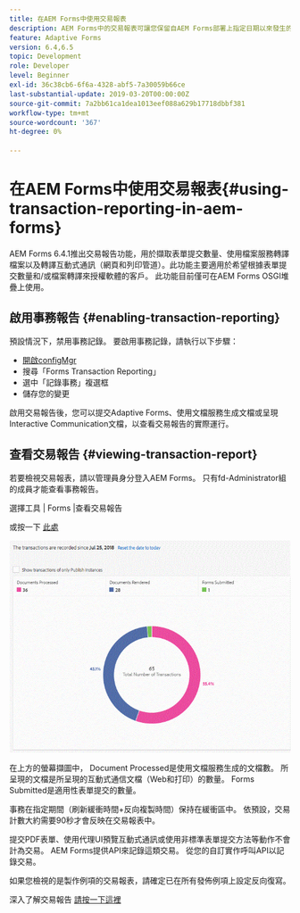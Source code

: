 ```yaml
---
title: 在AEM Forms中使用交易報表
description: AEM Forms中的交易報表可讓您保留自AEM Forms部署上指定日期以來發生的所有交易計數。
feature: Adaptive Forms
version: 6.4,6.5
topic: Development
role: Developer
level: Beginner
exl-id: 36c38cb6-6f6a-4328-abf5-7a30059b66ce
last-substantial-update: 2019-03-20T00:00:00Z
source-git-commit: 7a2bb61ca1dea1013eef088a629b17718dbbf381
workflow-type: tm+mt
source-wordcount: '367'
ht-degree: 0%

---
```


# 在AEM Forms中使用交易報表{#using-transaction-reporting-in-aem-forms}

AEM Forms 6.4.1推出交易報告功能，用於擷取表單提交數量、使用檔案服務轉譯檔案以及轉譯互動式通訊（網頁和列印管道）。此功能主要適用於希望根據表單提交數量和/或檔案轉譯來授權軟體的客戶。 此功能目前僅可在AEM Forms OSGI堆疊上使用。

## 啟用事務報告 {#enabling-transaction-reporting}

預設情況下，禁用事務記錄。 要啟用事務記錄，請執行以下步驟：

* [開啟configMgr](http://localhost:4502/system/console/configMgr)
* 搜尋「Forms Transaction Reporting」
* 選中「記錄事務」複選框
* 儲存您的變更

啟用交易報告後，您可以提交Adaptive Forms、使用文檔服務生成文檔或呈現Interactive Communication文檔，以查看交易報告的實際運行。

## 查看交易報告 {#viewing-transaction-report}

若要檢視交易報表，請以管理員身分登入AEM Forms。 只有fd-Administrator組的成員才能查看事務報告。

選擇工具 | Forms |查看交易報告

或按一下 [此處](http://localhost:4502/mnt/overlay/fd/transaction/gui/content/report.html)

![TransactionReporting](assets/transactionreporting.gif)

在上方的螢幕擷圖中， Document Processed是使用文檔服務生成的文檔數。 所呈現的文檔是所呈現的互動式通信文檔（Web和打印）的數量。 Forms Submitted是適用性表單提交的數量。

事務在指定期間（刷新緩衝時間+反向複製時間）保持在緩衝區中。 依預設，交易計數大約需要90秒才會反映在交易報表中。

提交PDF表單、使用代理UI預覽互動式通訊或使用非標準表單提交方法等動作不會計為交易。 AEM Forms提供API來記錄這類交易。 從您的自訂實作呼叫API以記錄交易。

如果您檢視的是製作例項的交易報表，請確定已在所有發佈例項上設定反向復寫。

深入了解交易報告 [請按一下這裡](https://helpx.adobe.com/experience-manager/6-4/forms/using/transaction-reports-overview.html)
